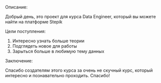 Описание:

Добрый день, это проект для курса Data Engineer, который вы можете найти на платформе Stepik

Цели поступления: 

1. Интересно узнать больше теории
2. Подглядеть новое для работы
3. Зарыться больше в любимую тему данных

Заключение: 

Спасибо создателям этого курса за очень не скучный курс, который интересно и познавательно проходить. Спасибо!
